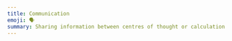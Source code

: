 ```yaml
---
title: Communication
emoji: 🗣️
summary: Sharing information between centres of thought or calculation.
---
```

